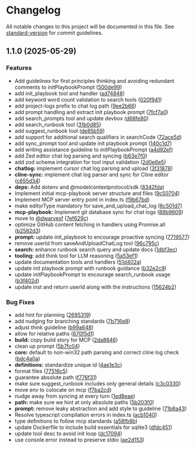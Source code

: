 # Changelog

All notable changes to this project will be documented in this file. See [standard-version](https://github.com/conventional-changelog/standard-version) for commit guidelines.

## 1.1.0 (2025-05-29)

### Features

- Add guidelines for first principles thinking and avoiding redundant comments to initPlaybookPrompt ([500de99](https://github.com/dwarvesf/mcp-playbook/commit/500de996bc95b2415cc0a88394b04ace2386c2b3))
- add init_playbook tool and handler ([ad74848](https://github.com/dwarvesf/mcp-playbook/commit/ad748486d3271383e8eaa826fa15eac821195056))
- add keyword word count validation to search tools ([020f941](https://github.com/dwarvesf/mcp-playbook/commit/020f94152d22d70ef103b63c89f9ee05ffc0eca1))
- add project-logs prefix to chat log path ([9ee2b66](https://github.com/dwarvesf/mcp-playbook/commit/9ee2b66e6a9ca2bf5733263594262ed28e4c56d7))
- add prompt handling and extract init playbook prompt ([7fcf7a0](https://github.com/dwarvesf/mcp-playbook/commit/7fcf7a061c8edf0d47ac5b614da392b771a98eaf))
- add search_prompts tool and update devbox ([d68fe80](https://github.com/dwarvesf/mcp-playbook/commit/d68fe80a956abaaac30a22029f0675a5c666570a))
- add search_runbook tool ([31b0d85](https://github.com/dwarvesf/mcp-playbook/commit/31b0d85d1bf2a3a8d26b1d80406bf35a39bf657a))
- add suggest_runbook tool ([de85b59](https://github.com/dwarvesf/mcp-playbook/commit/de85b595f8d2819b83ac06dadd46be1bb2fe4c38))
- add support for additional search qualifiers in searchCode ([72ace5d](https://github.com/dwarvesf/mcp-playbook/commit/72ace5daccdd68dc9dc6bca060295b8a6ba86b52))
- add sync_prompt tool and update init playbook prompt ([140c1d7](https://github.com/dwarvesf/mcp-playbook/commit/140c1d7619d1fa9dfda3cf216115aba25811481c))
- add writing assistance guideline to initPlaybookPrompt ([a4d92ef](https://github.com/dwarvesf/mcp-playbook/commit/a4d92ef94f4344a2a463cd8ba50c0593052190e8))
- add Zed editor chat log parsing and syncing ([b63e7f0](https://github.com/dwarvesf/mcp-playbook/commit/b63e7f0fe4c20c3762fddba4427ac8f9b0a0467f))
- add zod schema integration for tool input validation ([2d0e6e5](https://github.com/dwarvesf/mcp-playbook/commit/2d0e6e56030f8883c905b8400823a0e9a2f1aaca))
- **chatlog:** implement cursor chat log parsing and upload ([3f31878](https://github.com/dwarvesf/mcp-playbook/commit/3f318783853d52be6cdaf570264b28fd77888b5a))
- **cline-sync:** implement chat log parser and sync for Cline editor ([c655d34](https://github.com/dwarvesf/mcp-playbook/commit/c655d343fed92128d8dc5c6457c0d62aa2c3bb67))
- **deps:** Add dotenv and @modelcontextprotocol/sdk ([8342fda](https://github.com/dwarvesf/mcp-playbook/commit/8342fda9590a455553a12a2bdad694209edccb02))
- Implement initial mcp-playbook server structure and files ([9c50704](https://github.com/dwarvesf/mcp-playbook/commit/9c50704c74c63f0495909dd2d4551e6e1c616f11))
- Implement MCP server entry point in index.ts ([f9b67bd](https://github.com/dwarvesf/mcp-playbook/commit/f9b67bd9bcea2868f0d131365a98e1715a008fd6))
- make editorType mandatory for save_and_upload_chat_log ([6c501d7](https://github.com/dwarvesf/mcp-playbook/commit/6c501d7e88ebafbc1e1566730c5b195aa09b3829))
- **mcp-playbook:** Implement git database sync for chat logs ([88b9609](https://github.com/dwarvesf/mcp-playbook/commit/88b960903b67fb853ad774ed595cc6fa26d4c65a))
- move to [@dwarvesf](https://github.com/dwarvesf) ([7ef629c](https://github.com/dwarvesf/mcp-playbook/commit/7ef629c626c831a6ecfc122925379325c1b9c322))
- optimize GitHub content fetching in handlers using Promise.all ([b2582d3](https://github.com/dwarvesf/mcp-playbook/commit/b2582d3e70ce12e3ee32c2474c9b0cf6ba33c863))
- **prompt:** update init_playbook to encourage proactive syncing ([7719577](https://github.com/dwarvesf/mcp-playbook/commit/77195770c315d97e1b4a87299b4ce4d1aa9c4843))
- remove userId from saveAndUploadChatLog tool ([96c795c](https://github.com/dwarvesf/mcp-playbook/commit/96c795c37fd46f16341d4518a4ffee7767a9c8f1))
- **search:** enhance runbook search query and update docs ([1dbf3ec](https://github.com/dwarvesf/mcp-playbook/commit/1dbf3ec028dc16f471475949ef775ff17714571b))
- **tooling:** add think tool for LLM reasoning ([5a53ef1](https://github.com/dwarvesf/mcp-playbook/commit/5a53ef16575564a1da5637238e0f600e1e44a7ed))
- update documentation tools and handlers ([51d402a](https://github.com/dwarvesf/mcp-playbook/commit/51d402a3f701977ab26c8766c115553c13df294d))
- update init playbook prompt with runbook guidance ([b32e2c9](https://github.com/dwarvesf/mcp-playbook/commit/b32e2c918e1a1c7f18d9ba8f54eb091bd2fb2b94))
- update initPlaybookPrompt to encourage search_runbook usage ([b3f402d](https://github.com/dwarvesf/mcp-playbook/commit/b3f402dc997a3d40dd99047e7b99ce23a38ddbec))
- update inst and return userId along with the instructions ([15624b2](https://github.com/dwarvesf/mcp-playbook/commit/15624b2bc199dfe0c91e6d021f31a65d0d34722b))

### Bug Fixes

- add hint for planning ([2695319](https://github.com/dwarvesf/mcp-playbook/commit/2695319c23893059e73a9d0ba22fe9c94867a9e2))
- add nudging for branching standards ([7b716e8](https://github.com/dwarvesf/mcp-playbook/commit/7b716e831afdafc1df479b3d40c7a74ecad8e4f4))
- adjust think guideline ([b99a648](https://github.com/dwarvesf/mcp-playbook/commit/b99a648106534eaa1cd6135a7465d29513285cd5))
- allow for relative paths ([670f5d1](https://github.com/dwarvesf/mcp-playbook/commit/670f5d1c404bda8f05496e9cfedae6b4391152c5))
- **build:** copy build story for MCP ([2da8846](https://github.com/dwarvesf/mcp-playbook/commit/2da8846942f7ea9d529fb361ad78a838f0bd14f1))
- clean up prompt ([5b7fc04](https://github.com/dwarvesf/mcp-playbook/commit/5b7fc04c9b6064782ac0954a663632db63b2cc00))
- **core:** default to non-win32 path parsing and correct cline log check ([bdc4a0a](https://github.com/dwarvesf/mcp-playbook/commit/bdc4a0a7db83512a5605b8fa18b72aa3e0b167c4))
- **definitions:** standardize unique id ([4ae1e3c](https://github.com/dwarvesf/mcp-playbook/commit/4ae1e3c1f2caf7731cdaa56703dd71ecadb1b16c))
- format files ([77516c5](https://github.com/dwarvesf/mcp-playbook/commit/77516c58837b4709ebcba3149975b38f5da92cbe))
- guarantee absolute path ([f776f31](https://github.com/dwarvesf/mcp-playbook/commit/f776f31e10c583278b634f760b26eac68100b27c))
- make sure suggest_runbook includes only general details ([c3c0330](https://github.com/dwarvesf/mcp-playbook/commit/c3c0330e727ec8b8f04509a1bb4b051fccada20f))
- move env to colocate on mcp ([f7ba2cd](https://github.com/dwarvesf/mcp-playbook/commit/f7ba2cd14883ec6896eb3a7566c6152fe9f3c1a7))
- nudge away from syncing at every turn ([1ed8eae](https://github.com/dwarvesf/mcp-playbook/commit/1ed8eaedcfaffc01b24a4c02eb414b877ad957b4))
- **path:** make sure we hint at only absolute paths ([5b203f0](https://github.com/dwarvesf/mcp-playbook/commit/5b203f0a7f6f3ebb7937425ff435944fa9e9d3a7))
- **prompt:** remove leaky abstraction and add style to guideline ([71b8a43](https://github.com/dwarvesf/mcp-playbook/commit/71b8a4375107255546719b4090fcbf132f3d0ed3))
- Resolve typescript compilation errors in index.ts ([acb1040](https://github.com/dwarvesf/mcp-playbook/commit/acb10405cc829384048f3bf22eb8e65e47462bc0))
- type definitions to follow mcp standards ([a58fb8b](https://github.com/dwarvesf/mcp-playbook/commit/a58fb8b7576b81f6d5159787a3c89e5f7f96a702))
- update Dockerfile to include build essentials for sqlite3 ([dfdc451](https://github.com/dwarvesf/mcp-playbook/commit/dfdc45109d7d5275784a4775e8b0d7ff0d80430b))
- update tool desc to avoid init loop ([dc17094](https://github.com/dwarvesf/mcp-playbook/commit/dc170947db6ee2ce0d4dc642ed46ec6edcc38e2e))
- use console.error instead to preserve stdio ([ae2d153](https://github.com/dwarvesf/mcp-playbook/commit/ae2d153001f0c946495f49cdceedeb067213a1df))
